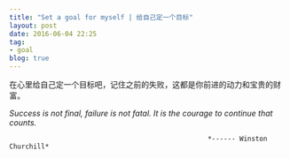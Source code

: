 ```yaml
---
title: "Set a goal for myself | 给自己定一个目标"
layout: post
date: 2016-06-04 22:25
tag:
- goal
blog: true
---
```


在心里给自己定一个目标吧，记住之前的失败，这都是你前进的动力和宝贵的财富。

*Success is not final, failure is not fatal. It is the courage to continue that counts.*

                                                      *------ Winston Churchill*
